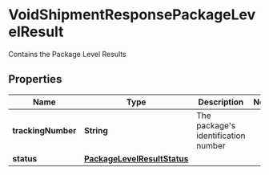 

# VoidShipmentResponsePackageLevelResult

Contains the Package Level Results

## Properties

| Name | Type | Description | Notes |
|------------ | ------------- | ------------- | -------------|
|**trackingNumber** | **String** | The package&#39;s identification number |  |
|**status** | [**PackageLevelResultStatus**](PackageLevelResultStatus.md) |  |  |



